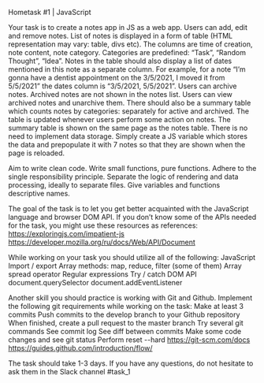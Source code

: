 Hometask #1 | JavaScript

Your task is to create a notes app in JS as a web app. Users can add, edit and remove notes. 
List of notes is displayed in a form of table (HTML representation may vary: table, divs etc). The columns are time of creation, note content, note category. Categories are predefined: “Task”, “Random Thought”, “Idea”.
Notes in the table should also display a list of dates mentioned in this note as a separate column. For example, for a note “I’m gonna have a dentist appointment on the 3/5/2021, I moved it from 5/5/2021” the dates column is “3/5/2021, 5/5/2021”.
Users can archive notes. Archived notes are not shown in the notes list. Users can view archived notes and unarchive them.
There should also be a summary table which counts notes by categories: separately for active and archived. The table is updated whenever users perform some action on notes. The summary table is shown on the same page as the notes table.
There is no need to implement data storage. Simply create a JS variable which stores the data and prepopulate it with 7 notes so that they are shown when the page is reloaded.

Aim to write clean code. 
Write small functions, pure functions.
Adhere to the single responsibility principle. Separate the logic of rendering and data processing, ideally to separate files.
Give variables and functions descriptive names.


The goal of the task is to let you get better acquainted with the JavaScript language and browser DOM API. If you don’t know some of the APIs needed for the task, you might use these resources as references:
https://exploringjs.com/impatient-js      https://developer.mozilla.org/ru/docs/Web/API/Document 

While working on your task you should utilize all of the following:
JavaScript
Import / export 
Array methods: map, reduce, filter (some of them)
Array spread operator
Regular expressions
Try / catch
DOM API
document.querySelector
document.addEventListener

Another skill you should practice is working with Git and Github. Implement the following git requirements while working on the task:
Make at least 3 commits
Push commits to the develop branch to your Github repository 
When finished, create a pull request to the master branch
Try several git commands
See commit log 
See diff between commits
Make some code changes and see git status
Perform reset --hard
https://git-scm.com/docs 
https://guides.github.com/introduction/flow/ 

The task should take 1-3 days. If you have any questions, do not hesitate to ask them in the Slack channel #task_1


